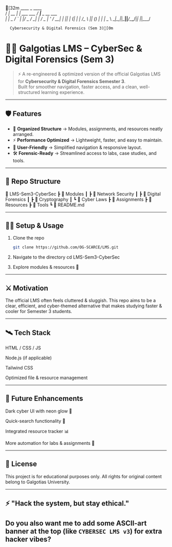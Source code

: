 [32m   ____       _            ____                 
  / ___| __ _| | ___  ___ / ___|___  _ __  ___  
 | |  _ / _` | |/ _ \/ __| |   / _ \| '_ \/ __| 
 | |_| | (_| | |  __/\__ \ |__| (_) | | | \__ \ 
  \____|\__,_|_|\___||___/\____\___/|_| |_|___/ 
                                                
      Cybersecurity & Digital Forensics (Sem 3)[0m

# 🕵️‍♂️ Galgotias LMS – CyberSec & Digital Forensics (Sem 3)  

> ⚡ A re-engineered & optimized version of the official Galgotias LMS for **Cybersecurity & Digital Forensics Semester 3**.  
> Built for smoother navigation, faster access, and a clean, well-structured learning experience.  

---

## 🛡️ Features  
- 🔐 **Organized Structure** → Modules, assignments, and resources neatly arranged.  
- ⚡ **Performance Optimized** → Lightweight, faster, and easy to maintain.  
- 🧩 **User-Friendly** → Simplified navigation & responsive layout.  
- 🛠️ **Forensic-Ready** → Streamlined access to labs, case studies, and tools.  

---

## 📂 Repo Structure  
📁 LMS-Sem3-CyberSec
┣ 📂 Modules
┃ ┣ 📜 Network Security
┃ ┣ 📜 Digital Forensics
┃ ┣ 📜 Cryptography
┃ ┗ 📜 Cyber Laws
┣ 📂 Assignments
┣ 📂 Resources
┣ 📂 Tools
┗ 📜 README.md


---

## 🧑‍💻 Setup & Usage  
1. Clone the repo  
   ```bash
   git clone https://github.com/OG-SCARCE/LMS.git

2. Navigate to the directory
   cd LMS-Sem3-CyberSec
   
4. Explore modules & resources 🚀

 ---

## ⚔️ Motivation

The official LMS often feels cluttered & sluggish.
This repo aims to be a clear, efficient, and cyber-themed alternative that makes studying faster & cooler for Semester 3 students.

---

## 🛰️ Tech Stack

HTML / CSS / JS

Node.js (if applicable)

Tailwind CSS

Optimized file & resource management

---

## 🔮 Future Enhancements

Dark cyber UI with neon glow 🌌

Quick-search functionality 🔎

Integrated resource tracker 📊

More automation for labs & assignments 🤖

---

## 📜 License

This project is for educational purposes only.
All rights for original content belong to Galgotias University.

---

## ⚡ "Hack the system, but stay ethical."

Do you also want me to add some **ASCII-art banner** at the top (like `CYBERSEC LMS v3`) for extra hacker vibes?
---

